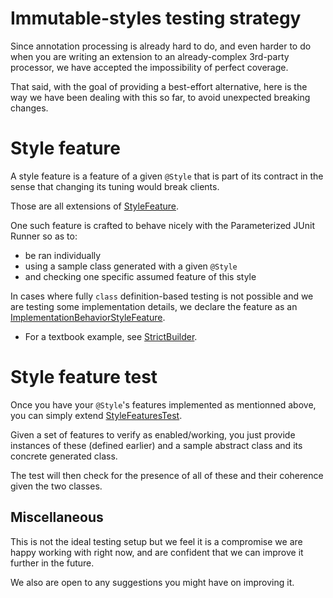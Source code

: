 # Immutable-styles testing strategy

Since annotation processing is already hard to do, and even harder to do when you are writing
an extension to an already-complex 3rd-party processor, we have accepted the impossibility of
perfect coverage.

That said, with the goal of providing a best-effort alternative, here is the way we have been
dealing with this so far, to avoid unexpected breaking changes.

# Style feature
A style feature is a feature of a given `@Style` that is part of its contract in the sense that
changing its tuning would break clients.

Those are all extensions of [StyleFeature](features/StyleFeature.java).

One such feature is crafted to behave nicely with the Parameterized JUnit Runner so as to:
- be ran individually 
- using a sample class generated with a given `@Style`
- and checking one specific assumed feature of this style

In cases where fully `class` definition-based testing is not possible and we are testing some
implementation details, we declare the feature as an [ImplementationBehaviorStyleFeature](features/ImplementationBehaviorStyleFeature.java).
- For a textbook example, see [StrictBuilder](features/StrictBuilder.java).

# Style feature test
Once you have your `@Style`'s features implemented as mentionned above, you can simply extend
[StyleFeaturesTest](StyleFeaturesTest.java).

Given a set of features to verify as enabled/working, you just provide instances of these (defined earlier)
and a sample abstract class and its concrete generated class.

The test will then check for the presence of all of these and their coherence given the two classes.

## Miscellaneous
This is not the ideal testing setup but we feel it is a compromise we are happy working with right now, 
and are confident that we can improve it further in the future.

We also are open to any suggestions you might have on improving it.
